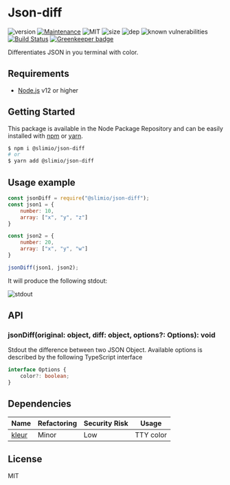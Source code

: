 # Json-diff
![version](https://img.shields.io/badge/dynamic/json.svg?url=https://raw.githubusercontent.com/SlimIO/json-diff/master/package.json&query=$.version&label=Version)
[![Maintenance](https://img.shields.io/badge/Maintained%3F-yes-green.svg)](https://github.com/SlimIO/json-diff/commit-activity)
![MIT](https://img.shields.io/github/license/mashape/apistatus.svg)
![size](https://img.shields.io/bundlephobia/min/@slimio/json-diff)
![dep](https://img.shields.io/david/SlimIO/json-diff)
![known vulnerabilities](https://img.shields.io/snyk/vulnerabilities/github/SlimIO/json-diff)
[![Build Status](https://travis-ci.com/SlimIO/json-diff.svg?branch=master)](https://travis-ci.com/SlimIO/json-diff) [![Greenkeeper badge](https://badges.greenkeeper.io/SlimIO/json-diff.svg)](https://greenkeeper.io/)

Differentiates JSON in you terminal with color.

## Requirements
- [Node.js](https://nodejs.org/en/) v12 or higher

## Getting Started

This package is available in the Node Package Repository and can be easily installed with [npm](https://docs.npmjs.com/getting-started/what-is-npm) or [yarn](https://yarnpkg.com).

```bash
$ npm i @slimio/json-diff
# or
$ yarn add @slimio/json-diff
```


## Usage example
```js
const jsonDiff = require("@slimio/json-diff");
const json1 = {
    number: 10,
    array: ["x", "y", "z"]
}

const json2 = {
    number: 20,
    array: ["x", "y", "w"]
}

jsonDiff(json1, json2);
```
It will produce the following stdout:

![stdout](https://i.imgur.com/uVqCnqE.png)

## API

### jsonDiff(original: object, diff: object, options?: Options): void
Stdout the difference between two JSON Object. Available options is described by the following TypeScript interface
```ts
interface Options {
    color?: boolean;
}
```

## Dependencies

|Name|Refactoring|Security Risk|Usage|
|---|---|---|---|
|[kleur](https://github.com/lukeed/kleur)|Minor|Low|TTY color|

## License
MIT
